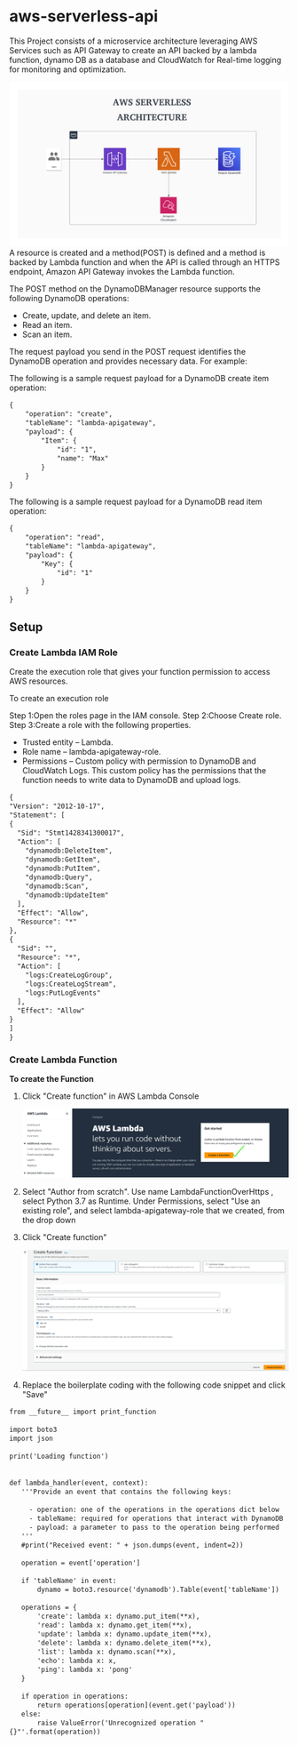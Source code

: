 # aws-serverless-api  
This Project consists of a microservice architecture leveraging AWS Services such as API Gateway to create an API backed by a lambda function, dynamo DB as a database and CloudWatch for Real-time logging for monitoring and optimization.

![AWS Serverless Architecture](https://github.com/DhayalanJazz/aws-serverless-api/blob/main/images/AWS%20Serverless%20Architecture.png)
A resource is created and a method(POST) is defined and a method is backed by Lambda function and when the API is called through an HTTPS endpoint, Amazon API Gateway invokes the Lambda function.

The POST method on the DynamoDBManager resource supports the following DynamoDB operations:

* Create, update, and delete an item.
* Read an item.
* Scan an item.

The request payload you send in the POST request identifies the DynamoDB operation and provides necessary data. For example:

The following is a sample request payload for a DynamoDB create item operation:

```
{
    "operation": "create",
    "tableName": "lambda-apigateway",
    "payload": {
        "Item": {
            "id": "1",
            "name": "Max"
        }
    }
}
```

The following is a sample request payload for a DynamoDB read item operation:
```
{
    "operation": "read",
    "tableName": "lambda-apigateway",
    "payload": {
        "Key": {
            "id": "1"
        }
    }
}
```

## Setup

### Create Lambda IAM Role
Create the execution role that gives your function permission to access AWS resources.

To create an execution role

Step 1:Open the roles page in the IAM console.
Step 2:Choose Create role.
Step 3:Create a role with the following properties.
  * Trusted entity – Lambda.
  * Role name – lambda-apigateway-role.
  * Permissions – Custom policy with permission to DynamoDB and CloudWatch Logs. This custom policy has the permissions that the function needs to write data to DynamoDB and upload logs.
```
{
"Version": "2012-10-17",
"Statement": [
{
  "Sid": "Stmt1428341300017",
  "Action": [
    "dynamodb:DeleteItem",
    "dynamodb:GetItem",
    "dynamodb:PutItem",
    "dynamodb:Query",
    "dynamodb:Scan",
    "dynamodb:UpdateItem"
  ],
  "Effect": "Allow",
  "Resource": "*"
},
{
  "Sid": "",
  "Resource": "*",
  "Action": [
    "logs:CreateLogGroup",
    "logs:CreateLogStream",
    "logs:PutLogEvents"
  ],
  "Effect": "Allow"
}
]
}
```
### Create Lambda Function

**To create the Function**
 1. Click "Create function" in AWS Lambda Console
    
    ![Create function](https://github.com/DhayalanJazz/aws-serverless-api/blob/main/images/Create%20a%20function.png)
 3. Select "Author from scratch". Use name LambdaFunctionOverHttps , select Python 3.7 as Runtime. Under Permissions, select "Use an existing role", and select lambda-apigateway-role that we created, from the drop down
 4. Click "Create function"
    
    ![Lambda function setup](https://github.com/DhayalanJazz/aws-serverless-api/blob/main/images/Lambda%20Function%20Setup.png)
 5. Replace the boilerplate coding with the following code snippet and click "Save"
 ```
from __future__ import print_function

import boto3
import json

print('Loading function')


def lambda_handler(event, context):
    '''Provide an event that contains the following keys:

      - operation: one of the operations in the operations dict below
      - tableName: required for operations that interact with DynamoDB
      - payload: a parameter to pass to the operation being performed
    '''
    #print("Received event: " + json.dumps(event, indent=2))

    operation = event['operation']

    if 'tableName' in event:
        dynamo = boto3.resource('dynamodb').Table(event['tableName'])

    operations = {
        'create': lambda x: dynamo.put_item(**x),
        'read': lambda x: dynamo.get_item(**x),
        'update': lambda x: dynamo.update_item(**x),
        'delete': lambda x: dynamo.delete_item(**x),
        'list': lambda x: dynamo.scan(**x),
        'echo': lambda x: x,
        'ping': lambda x: 'pong'
    }

    if operation in operations:
        return operations[operation](event.get('payload'))
    else:
        raise ValueError('Unrecognized operation "{}"'.format(operation))
 ```
    
